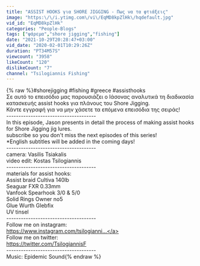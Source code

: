 ```yaml
---
title: "ASSIST HOOKS για SHORE JIGGING - Πως να τα φτιάξεις"
image: "https:\/\/i.ytimg.com\/vi\/EqMD8kpZlHk\/hqdefault.jpg"
vid_id: "EqMD8kpZlHk"
categories: "People-Blogs"
tags: ["ψάρεμα","shore jigging","fishing"]
date: "2021-10-29T20:28:47+03:00"
vid_date: "2020-02-01T10:29:26Z"
duration: "PT34M57S"
viewcount: "3958"
likeCount: "120"
dislikeCount: "7"
channel: "Tsilogiannis Fishing"
---
```

{% raw %}#shorejigging #fishing #greece #assisthooks<br />Σε αυτό το επεισόδιο μας παρουσιάζει ο Ιάσονας αναλυτικά τη διαδικασία κατασκευής assist hooks για πλάνους του Shore Jigging.<br />Κάντε εγγραφή για να μην χάσετε τα επόμενα επεισόδια της σειράς!  <br />-------------------------------------<br />In this episode, Jason presents in detail the process of making assist hooks for Shore Jigging jig lures.<br />subscribe so you don't miss the next episodes of this series!<br />*English subtitles will be added in the coming days!<br />-------------------------------------<br />camera: Vasilis Tsiakalis<br />video edit: Kostas Tsilogiannis<br />-------------------------------------<br />materials for assist hooks:<br />Assist braid Cultiva 140lb<br />Seaguar FXR 0.33mm<br />Vanfook Spearhook 3/0 &amp; 5/0<br />Solid Rings Owner no5<br />Glue Wurth Glebfix<br />UV tinsel<br />-------------------------------------<br />Follow me on instagram:<br /><a rel="nofollow" target="blank" href="https://www.instagram.com/tsilogianni...">https://www.instagram.com/tsilogianni...</a><br />Follow me on twitter:<br /><a rel="nofollow" target="blank" href="https://twitter.com/TsilogiannisF">https://twitter.com/TsilogiannisF</a><br />-------------------------------------<br />Music: Epidemic Sound{% endraw %}
